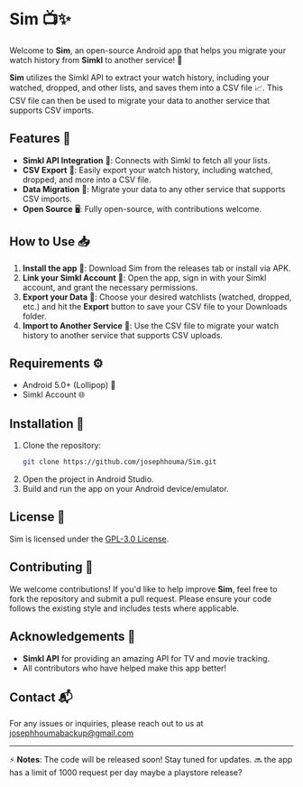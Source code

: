 # Sim 📺✨

Welcome to **Sim**, an open-source Android app that helps you migrate your watch history from **Simkl** to another service! 🎉

**Sim** utilizes the Simkl API to extract your watch history, including your watched, dropped, and other lists, and saves them into a CSV file 📈. This CSV file can then be used to migrate your data to another service that supports CSV imports.

## Features 🚀
- **Simkl API Integration** 🔌: Connects with Simkl to fetch all your lists.
- **CSV Export** 📝: Easily export your watch history, including watched, dropped, and more into a CSV file.
- **Data Migration** 🔄: Migrate your data to any other service that supports CSV imports.
- **Open Source** 🖥️: Fully open-source, with contributions welcome.

## How to Use 📥

1. **Install the app** 📲: Download Sim from the releases tab or install via APK.
2. **Link your Simkl Account** 🔑: Open the app, sign in with your Simkl account, and grant the necessary permissions.
3. **Export your Data** 💾: Choose your desired watchlists (watched, dropped, etc.) and hit the **Export** button to save your CSV file to your Downloads folder.
4. **Import to Another Service** 🔄: Use the CSV file to migrate your watch history to another service that supports CSV uploads.

## Requirements ⚙️
- Android 5.0+ (Lollipop) 📱
- Simkl Account 🌐

## Installation 🔧
1. Clone the repository:
    ```bash
    git clone https://github.com/josephhouma/Sim.git
    ```
2. Open the project in Android Studio.
3. Build and run the app on your Android device/emulator.

## License 📝
Sim is licensed under the [GPL-3.0 License](LICENSE).

## Contributing 🤝
We welcome contributions! If you'd like to help improve **Sim**, feel free to fork the repository and submit a pull request. Please ensure your code follows the existing style and includes tests where applicable.

## Acknowledgements 🙏
- **Simkl API** for providing an amazing API for TV and movie tracking.
- All contributors who have helped make this app better!

## Contact 📬
For any issues or inquiries, please reach out to us at josephhoumabackup@gmail.com

---

⚡ **Notes**: The code will be released soon! Stay tuned for updates. 🔜
the app has a limit of 1000 request per day
maybe a playstore release?
